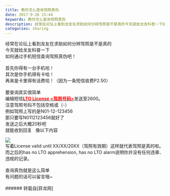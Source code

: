 ```yaml
---
title: 教你怎么查询驾照真伪
date: 2017-9-26 15:44
keywords: 教你怎么查询驾照真伪
description: 经常在论坛上看到龙友在求助如何分辨驾照是不是真的今天就给龙友科普一下如何通过手机短信查询驾照真伪吧！首先你得有一台手机哈！其次是你手机得有卡哈！再来是卡里得有话费哈！（因为一条短信收费P2.50）要查询其实很简单编辑短信LTO License <驾照号码>发送至2600。注意驾照号码不包括空格或（-）  例如驾照上写的是N01-12-123456   那只要写N0112123456就好了发送之后大概20秒吧就能收到回复   像以下内容写着License valid until XX/XX/20XX（驾照有效期）这样就代表驾照是真的啦。而之后的has no LTO apprehension, has no LTO alarm说明你并没有任何违章、违规的记录。查询真伪就是这么简单有问题的话可以留言哦~
categories: sharing
---
```

<td class="t_f" id="postmessage_901658">

经常在论坛上看到龙友在求助如何分辨驾照是不是真的<br/>
今天就给龙友科普一下<br/>
如何通过手机短信查询驾照真伪吧！<br/>
<br/>
首先你得有一台手机哈！<br/>
其次是你手机得有卡哈！<br/>
再来是卡里得有话费哈！（因为一条短信收费P2.50）<br/>
<br/>
要查询其实很简单<br/>
编辑短信<strong><u><font color="Red">LTO License &lt;驾照号码&gt;</font></u></strong>发送至2600。<br/>
注意驾照号码不包括空格或（-）  <br/>
例如驾照上写的是N01-12-123456   <br/>
那只要写N0112123456就好了<br/>
发送之后大概20秒吧<br/>
就能收到回复   像以下内容<br/>

<img aid="632962" data-cf-modified-89365cd3bb70b693239b17fb-="" file="data/attachment/forum/201709/26/153917hn2jgng1p2y7ytx7.jpg.thumb.jpg" id="aimg_632962" inpost="1" onclick="" onmouseover="" src="http://www.flw.ph/data/attachment/forum/201709/26/153917hn2jgng1p2y7ytx7.jpg" style="cursor:pointer" zoomfile="data/attachment/forum/201709/26/153917hn2jgng1p2y7ytx7.jpg"/>


<br/>
写着License valid until XX/XX/20XX（驾照有效期）这样就代表驾照是真的啦。<br/>
而之后的has no LTO apprehension, has no LTO alarm说明你并没有任何违章、违规的记录。<br/>
<br/>
查询真伪就是这么简单<br/>
有问题的话可以留言哦~<br/>
<br/>
</td>
###### 转载自[菲龙网]